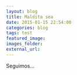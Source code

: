 ```yaml
---
layout: blog
title: Maldita sea
date: 2015-01-15 22:54:00
categories: blog
tags: test
featured_image:
images_folder:
external_url:
---
```

Seguimos...